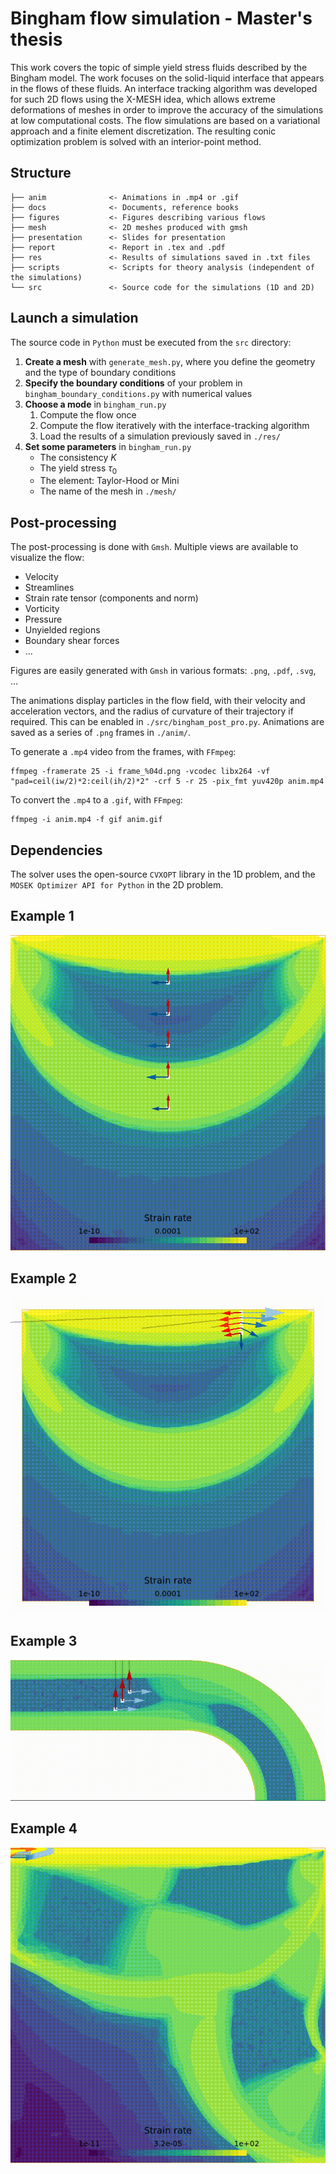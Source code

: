 # Bingham flow simulation - Master's thesis

This work covers the topic of simple yield stress fluids described by the Bingham model. The work focuses on the solid-liquid interface that appears in the flows of these fluids. An interface tracking algorithm was developed for such 2D flows using the X-MESH idea, which allows extreme deformations of meshes in order to improve the accuracy of the simulations at low computational costs. The flow simulations are based on a variational approach and a finite element discretization. The resulting conic optimization problem is solved with an interior-point method.

## Structure

    ├── anim              <- Animations in .mp4 or .gif
    ├── docs              <- Documents, reference books
    ├── figures           <- Figures describing various flows
    ├── mesh              <- 2D meshes produced with gmsh
    ├── presentation      <- Slides for presentation
    ├── report            <- Report in .tex and .pdf
    ├── res               <- Results of simulations saved in .txt files
    ├── scripts           <- Scripts for theory analysis (independent of the simulations)
    └── src               <- Source code for the simulations (1D and 2D)

## Launch a simulation
The source code in `Python` must be executed from the `src` directory:

1. __Create a mesh__ with `generate_mesh.py`, where you define the geometry and the type of boundary conditions
2. __Specify the boundary conditions__ of your problem in `bingham_boundary_conditions.py` with numerical values
3. __Choose a mode__ in `bingham_run.py`
    1. Compute the flow once
    2. Compute the flow iteratively with the interface-tracking algorithm
    3. Load the results of a simulation previously saved in `./res/`
4. __Set some parameters__ in `bingham_run.py`
    - The consistency $K$
    - The yield stress $\tau_0$
    - The element: Taylor-Hood or Mini
    - The name of the mesh in `./mesh/`

## Post-processing
The post-processing is done with `Gmsh`. Multiple views are available to visualize the flow:
- Velocity
- Streamlines
- Strain rate tensor (components and norm)
- Vorticity
- Pressure
- Unyielded regions
- Boundary shear forces
- ...

Figures are easily generated with `Gmsh` in various formats: `.png`, `.pdf`, `.svg`, ...

The animations display particles in the flow field, with their velocity and acceleration vectors, and the radius of curvature of their trajectory if required. This can be enabled in `./src/bingham_post_pro.py`. Animations are saved as a series of `.png` frames in `./anim/`.

To generate a `.mp4` video from the frames, with `FFmpeg`:
```
ffmpeg -framerate 25 -i frame_%04d.png -vcodec libx264 -vf "pad=ceil(iw/2)*2:ceil(ih/2)*2" -crf 5 -r 25 -pix_fmt yuv420p anim.mp4
```

To convert the `.mp4` to a `.gif`, with `FFmpeg`:
```
ffmpeg -i anim.mp4 -f gif anim.gif
```

## Dependencies
The solver uses the  open-source `CVXOPT` library in the 1D problem, and the `MOSEK Optimizer API for Python` in the 2D problem.

## Example 1
![Example 2 gif](./anim/cavity_20/anim.gif)

## Example 2
![Example 2 gif](./anim/cavity_20_rotation/anim.gif)

## Example 3
![Example 1 gif](./anim/pipe_rotation/anim.gif)

## Example 4
![Example 4 gif](./anim/opencavity/anim.gif)